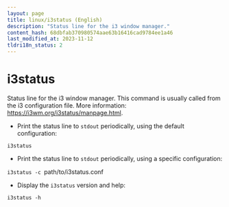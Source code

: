 ```yaml
---
layout: page
title: linux/i3status (English)
description: "Status line for the i3 window manager."
content_hash: 68dbfab370980574aae63b16416cad9784ee1a46
last_modified_at: 2023-11-12
tldri18n_status: 2
---
```

# i3status

Status line for the i3 window manager.
This command is usually called from the i3 configuration file.
More information: <https://i3wm.org/i3status/manpage.html>.

- Print the status line to `stdout` periodically, using the default configuration:

`i3status`

- Print the status line to `stdout` periodically, using a specific configuration:

`i3status -c `<span class="tldr-var badge badge-pill bg-dark-lm bg-white-dm text-white-lm text-dark-dm font-weight-bold">path/to/i3status.conf</span>

- Display the `i3status` version and help:

`i3status -h`
